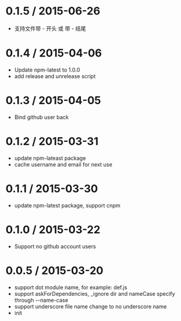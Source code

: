 
0.1.5 / 2015-06-26
==================

  * 支持文件带 - 开头 或 带 - 结尾

0.1.4 / 2015-04-06
==================

  * Update npm-latest to 1.0.0
  * add release and unrelease script


0.1.3 / 2015-04-05
==================

  * Bind github user back


0.1.2 / 2015-03-31
==================

  * update npm-lateast package
  * cache username and email for next use


0.1.1 / 2015-03-30
==================

  * update npm-latest package, support cnpm


0.1.0 / 2015-03-22
==================

  * Support no github account users


0.0.5 / 2015-03-20
==================

  * support dot module name, for example: def.js
  * support askForDependencies, _ignore dir and nameCase specify through --name-case
  * support underscore file name change to no underscore name
  * init

